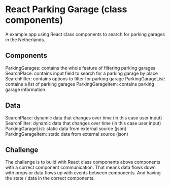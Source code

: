 # React Parking Garage (class components)

A example app using React class components to search for parking garages in the Netherlands.

## Components

ParkingGarages: contains the whole feature of filtering parking garages
SearchPlace: contains input field to search for a parking garage by place
SearchFilter: contains options to filter for parking garage
ParkingGarageList: contains a list of parking garages
ParkingGarageItem: contains parking garage information

## Data

SearchPlace: dynamic data that changes over time (in this case user input)
SearchFilter: dynamic data that changes over time (in this case user input)
ParkingGarageList: static data from external source (json)
ParkingGarageItem: static data from external source (json)

## Challenge

The challenge is to build with React class components above components with a correct component communication.
That means data flows down with props or data flows up with events between components.
And having the state / data in the correct components.